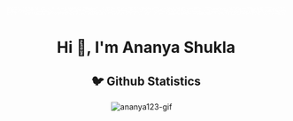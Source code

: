 ![Hello](Hello.gif)


<h1 align="center">Hi 👋, I'm Ananya Shukla</h1>

<h2 align="center">🐦 Github Statistics </h2>
<p align="center">
<img src="https://github-readme-stats.vercel.app/api?username=ananya123-gif&layout=compact&hide=html&theme=jolly" alt="ananya123-gif" />&nbsp;&nbsp;&nbsp;&nbsp;
</p>
